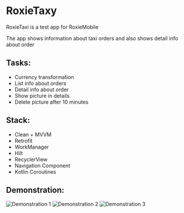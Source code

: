 # RoxieTaxy
RoxieTaxi is a test app for RoxieMobile

The app shows information about taxi orders and also shows detail info about order

## Tasks:
- Currency transformation
- List info about orders
- Detail info about order
- Show picture in details
- Delete picture after 10 minutes

## Stack:
- Clean + MVVM
- Retrofit
- WorkManager
- Hilt
- RecyclerView
- Navigation Component
- Kotlin Coroutines

## Demonstration:
![Demonstration 1](https://im4.ezgif.com/tmp/ezgif-4-3af5025291.gif) 
![Demonstration 2](https://im4.ezgif.com/tmp/ezgif-4-537daaab86.gif)
![Demonstration 3](https://im4.ezgif.com/tmp/ezgif-4-24500560c5.gif)
